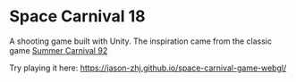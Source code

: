 # Space Carnival 18

A shooting game built with Unity. The inspiration came from the classic game [Summer Carnival 92](https://www.youtube.com/results?search_query=summer+carnival+92)

Try playing it here: https://jason-zhj.github.io/space-carnival-game-webgl/
